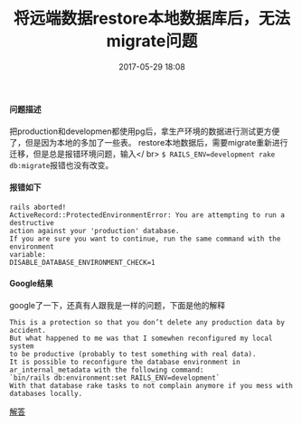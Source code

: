 ﻿---
layout: post
title: '将远端数据restore本地数据库后，无法migrate问题'
date: 2017-05-29 18:08
comments: true
tags: [Postgres,记录,bug]
comments: true
share: true
---
#### 问题描述
把production和developmen都使用pg后，拿生产环境的数据进行测试更方便了，但是因为本地的多加了一些表。
restore本地数据后，需要migrate重新进行迁移，但是总是报错环境问题，输入</ br>
`$ RAILS_ENV=development rake db:migrate`报错也没有改变。
#### 报错如下
```
rails aborted!
ActiveRecord::ProtectedEnvironmentError: You are attempting to run a destructive
action against your 'production' database.
If you are sure you want to continue, run the same command with the environment
variable:
DISABLE_DATABASE_ENVIRONMENT_CHECK=1
```
#### Google结果
google了一下，还真有人跟我是一样的问题，下面是他的解释
```
This is a protection so that you don’t delete any production data by accident.
But what happened to me was that I somewhen reconfigured my local system
to be productive (probably to test something with real data).
It is possible to reconfigure the database environment in
ar_internal_metadata with the following command:
`bin/rails db:environment:set RAILS_ENV=development`
With that database rake tasks to not complain anymore if you mess with
databases locally.
```
[解答](https://blog.schmijos.ch/2016/11/22/active-record-database-env-check/)





